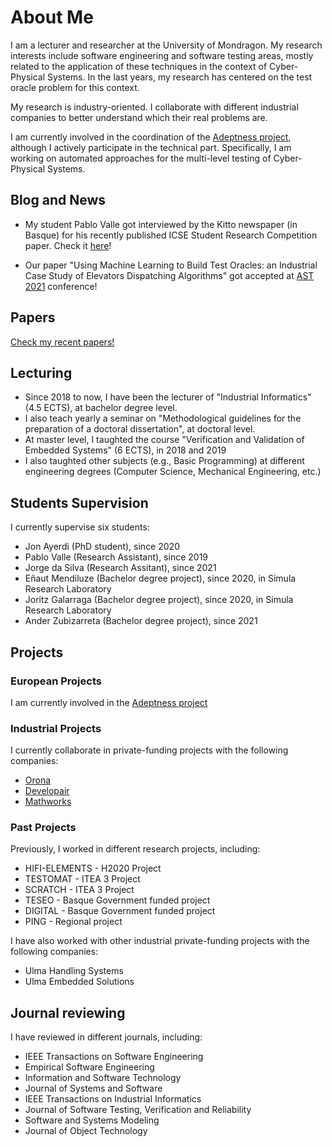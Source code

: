 # About Me

I am a lecturer and researcher at the University of Mondragon. My research interests include software engineering and software testing areas, mostly related to the application of these techniques in the context of Cyber-Physical Systems. In the last years, my research has centered on the test oracle problem for this context.

My research is industry-oriented. I collaborate with different industrial companies to better understand which their real problems are.

I am currently involved in the coordination of the [Adeptness project](https://www.adeptness.eu/), although I actively participate in the technical part. Specifically, I am working on automated approaches for the multi-level testing of Cyber-Physical Systems.


## Blog and News 

* My student Pablo Valle got interviewed by the Kitto newspaper (in Basque) for his recently published ICSE Student Research Competition paper. Check it [here](/blog/pabloInterview.html)!

* Our paper "Using Machine Learning to Build Test Oracles: an Industrial Case Study of Elevators Dispatching Algorithms" got accepted at [AST 2021](https://conf.researchr.org/home/ast-2021#About) conference!


## Papers

[Check my recent papers!](papers.html)



## Lecturing

* Since 2018 to now, I have been the lecturer of "Industrial Informatics" (4.5 ECTS), at bachelor degree level.
* I also teach yearly a seminar on "Methodological guidelines for the preparation of a doctoral dissertation", at doctoral level.
* At master level, I taughted the course "Verification and Validation of Embedded Systems" (6 ECTS), in 2018 and 2019 
* I also taughted other subjects (e.g., Basic Programming) at different engineering degrees (Computer Science, Mechanical Engineering, etc.)

## Students Supervision

I currently supervise six students:

* Jon Ayerdi (PhD student), since 2020
* Pablo Valle (Research Assistant), since 2019
* Jorge da Silva (Research Assitant), since 2021
* Eñaut Mendiluze (Bachelor degree project), since 2020, in Simula Research Laboratory
* Joritz Galarraga (Bachelor degree project), since 2020, in Simula Research Laboratory
* Ander Zubizarreta (Bachelor degree project), since 2021

## Projects

### European Projects

I am currently involved in the [Adeptness project](https://www.adeptness.eu/)

### Industrial Projects

I currently collaborate in private-funding projects with the following companies:
* [Orona](https://www.orona.co.uk/en-gb)
* [Developair](https://www.developair.tech/es/)
* [Mathworks](https://mathworks.com/)


### Past Projects

Previously, I worked in different research projects, including:
* HIFI-ELEMENTS - H2020 Project
* TESTOMAT - ITEA 3 Project
* SCRATCH - ITEA 3 Project
* TESEO - Basque Government funded project
* DIGITAL - Basque Government funded project
* PING - Regional project

I have also worked with other industrial private-funding projects with the following companies:
* Ulma Handling Systems
* Ulma Embedded Solutions



## Journal reviewing

I have reviewed in different journals, including:

* IEEE Transactions on Software Engineering
* Empirical Software Engineering
* Information and Software Technology
* Journal of Systems and Software
* IEEE Transactions on Industrial Informatics
* Journal of Software Testing, Verification and Reliability
* Software and Systems Modeling
* Journal of Object Technology




